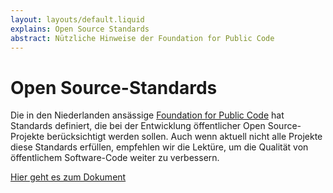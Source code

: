 ```yaml
---
layout: layouts/default.liquid
explains: Open Source Standards
abstract: Nützliche Hinweise der Foundation for Public Code
---
```


# Open Source-Standards

Die in den Niederlanden ansässige [Foundation for Public Code](https://publiccode.net/) hat Standards definiert, die bei der Entwicklung öffentlicher Open Source-Projekte berücksichtigt werden sollen. Auch wenn aktuell nicht alle Projekte diese Standards erfüllen, empfehlen wir die Lektüre, um die Qualität von öffentlichem Software-Code weiter zu verbessern.

[Hier geht es zum Dokument](https://standard.publiccode.net/)

